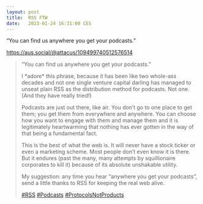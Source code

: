 ```yaml
---
layout: post
title:  RSS FTW
date:   2023-01-24 16:31:00 CES
---
```


“You can find us anywhere you get your podcasts.”

<https://aus.social/@attacus/109499740512576514>

> “You can find us anywhere you get your podcasts.”
>
> I \*adore\* this phrase, because it has been like two whole-ass decades and not one single venture capital darling has managed to unseat plain RSS as the distribution method for podcasts. Not one. (And they have really tried!)
>
> Podcasts are just out there, like air. You don’t go to one place to get them; you get them from everywhere and anywhere. You can choose how you want to engage with them and manage them and it is legitimately heartwarming that nothing has ever gotten in the way of that being a fundamental fact.
>
> This is the best of what the web is. It will never have a stock ticker or even a marketing scheme. Most people don’t even know it is there. But it endures (past the many, many attempts by squillionaire corporates to kill it) because of its absolute unshakable utility.
>
> My suggestion: any time you hear “anywhere you get your podcasts”, send a little thanks to RSS for keeping the real web alive.
>
> [#RSS](https://aus.social/tags/RSS) [#Podcasts](https://aus.social/tags/Podcasts) [#ProtocolsNotProducts](https://aus.social/tags/ProtocolsNotProducts)
